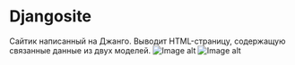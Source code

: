 # Djangosite
Сайтик написанный на Джанго. Выводит HTML-страницу, содержащую связанные данные из двух моделей.
![Image alt](https://github.com/alexeyzer/Djangosite/raw/main/mysite/polls/static/polls/img/screen1.png)
![Image alt](https://github.com/alexeyzer/Djangosite/raw/main/mysite/polls/static/polls/img/screen2.png)
